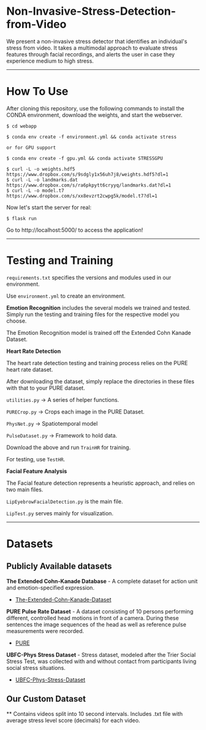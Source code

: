 # Non-Invasive-Stress-Detection-from-Video
We present a non-invasive stress detector that identifies an individual's stress from video. It takes a multimodal approach to evaluate stress features through facial recordings, and alerts the user in case they experience medium to high stress.

---
# How To Use


After cloning this repository, use the following commands to install the CONDA environment, download the weights, and start the webserver.
```
$ cd webapp

$ conda env create -f environment.yml && conda activate stress

or for GPU support

$ conda env create -f gpu.yml && conda activate STRESSGPU

$ curl -L -o weights.hdf5 https://www.dropbox.com/s/9sdgly1x56uh7j8/weights.hdf5?dl=1
$ curl -L -o landmarks.dat https://www.dropbox.com/s/ra6pkpytt6cryyq/landmarks.dat?dl=1
$ curl -L -o model.t7 https://www.dropbox.com/s/xx8evzrt2cwpg5k/model.t7?dl=1
```

Now let's start the server for real:
```
$ flask run
```

Go to http://localhost:5000/ to access the application!

---

# Testing and Training

`requirements.txt` specifies the versions and modules used in our environment. 

Use `environment.yml` to create an environment.

**Emotion Recognition** includes the several models we trained and tested. Simply run the testing and training files for the respective model you choose.

The Emotion Recognition model is trained off the Extended Cohn Kanade Dataset. 

**Heart Rate Detection** 

The heart rate detection testing and training process relies on the PURE heart rate dataset.

After downloading the dataset, simply replace the directories in these files with that to your PURE dataset.

`utilities.py` -> A series of helper functions.

`PURECrop.py` -> Crops each image in the PURE Dataset.

`PhysNet.py` -> Spatiotemporal model

`PulseDataset.py` -> Framework to hold data.

Download the above and run `TrainHR` for training.

For testing, use `TestHR`.

**Facial Feature Analysis**

The Facial feature detection represents a heuristic approach, and relies on two main files.

`LipEyebrowFacialDetection.py` is the main file.

`LipTest.py` serves mainly for visualization.

---
# Datasets

## Publicly Available datasets

**The Extended Cohn-Kanade Database** - A complete dataset for action unit and emotion-specified expression. 
* [The-Extended-Cohn-Kanade-Dataset](https://ieeexplore.ieee.org/document/5543262)

**PURE Pulse Rate Dataset** - A dataset consisting of 10 persons performing different, controlled head motions in front of a camera. During these sentences the image sequences of the head as well as reference pulse measurements were recorded. 
* [PURE](https://www.tu-ilmenau.de/en/university/departments/department-of-computer-science-and-automation/profile/institutes-and-groups/institute-of-computer-and-systems-engineering/group-for-neuroinformatics-and-cognitive-robotics/data-sets-code/pulse-rate-detection-dataset-pure)

**UBFC-Phys Stress Dataset** - Stress dataset, modeled after the Trier Social Stress Test, was collected with and without contact from participants living social stress situations.
*  [UBFC-Phys-Stress-Dataset](https://ieeexplore.ieee.org/document/9346017)

## Our Custom Dataset

** Contains videos split into 10 second intervals. Includes .txt file with average stress level score (decimals) for each video.
